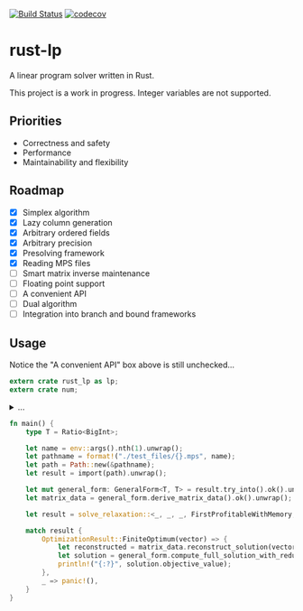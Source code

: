 [![Build Status](https://travis-ci.com/vandenheuvel/rust-lp.svg?branch=master)](https://travis-ci.com/vandenheuvel/rust-lp) [![codecov](https://codecov.io/gh/vandenheuvel/rust-lp/branch/master/graph/badge.svg)](https://codecov.io/gh/vandenheuvel/rust-lp)

# rust-lp
A linear program solver written in Rust.

This project is a work in progress. Integer variables are not supported.

## Priorities

- Correctness and safety 
- Performance
- Maintainability and flexibility

## Roadmap

- [x] Simplex algorithm
- [x] Lazy column generation
- [x] Arbitrary ordered fields
- [x] Arbitrary precision
- [x] Presolving framework
- [x] Reading MPS files
- [ ] Smart matrix inverse maintenance
- [ ] Floating point support
- [ ] A convenient API
- [ ] Dual algorithm
- [ ] Integration into branch and bound frameworks

## Usage

Notice the "A convenient API" box above is still unchecked...
```rust
extern crate rust_lp as lp;
extern crate num;
```
<details><summary>...</summary>
<p>
    
```rust
use std::env;
use std::path::Path;

use lp::algorithm::simplex::solve_relaxation;
use lp::io::import;
use lp::algorithm::simplex::logic::OptimizationResult;

use num::rational::Ratio;
use num::BigInt;
use lp::data::linear_program::general_form::GeneralForm;
use std::convert::TryInto;
use lp::algorithm::simplex::matrix_provider::MatrixProvider;
use lp::algorithm::simplex::strategy::pivot_rule::{FirstProfitable, FirstProfitableWithMemory};
```
</p>
</details>

```rust
fn main() {
    type T = Ratio<BigInt>;

    let name = env::args().nth(1).unwrap();
    let pathname = format!("./test_files/{}.mps", name);
    let path = Path::new(&pathname);
    let result = import(path).unwrap();

    let mut general_form: GeneralForm<T, T> = result.try_into().ok().unwrap();
    let matrix_data = general_form.derive_matrix_data().ok().unwrap();

    let result = solve_relaxation::<_, _, _, FirstProfitableWithMemory, FirstProfitableWithMemory>(&matrix_data);

    match result {
        OptimizationResult::FiniteOptimum(vector) => {
            let reconstructed = matrix_data.reconstruct_solution(vector);
            let solution = general_form.compute_full_solution_with_reduced_solution(reconstructed);
            println!("{:?}", solution.objective_value);
        },
        _ => panic!(),
    }
}
```
